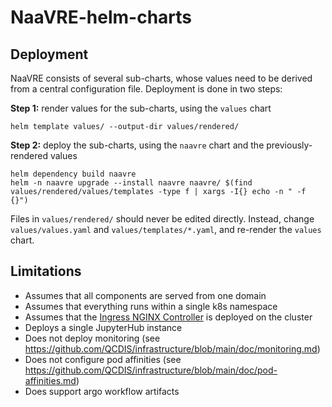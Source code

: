 # NaaVRE-helm-charts

## Deployment

NaaVRE consists of several sub-charts, whose values need to be derived from a central configuration file.
Deployment is done in two steps:

**Step 1:** render values for the sub-charts, using the `values` chart

```shell
helm template values/ --output-dir values/rendered/
```

**Step 2:** deploy the sub-charts, using the `naavre` chart and the previously-rendered values

```shell
helm dependency build naavre
helm -n naavre upgrade --install naavre naavre/ $(find values/rendered/values/templates -type f | xargs -I{} echo -n " -f {}")
```

Files in `values/rendered/` should never be edited directly. Instead, change `values/values.yaml` and `values/templates/*.yaml`, and re-render the `values` chart.


## Limitations

- Assumes that all components are served from one domain
- Assumes that everything runs within a single k8s namespace
- Assumes that the [Ingress NGINX Controller](https://kubernetes.github.io/ingress-nginx/) is deployed on the cluster
- Deploys a single JupyterHub instance
- Does not deploy monitoring (see https://github.com/QCDIS/infrastructure/blob/main/doc/monitoring.md)
- Does not configure pod affinities (see https://github.com/QCDIS/infrastructure/blob/main/doc/pod-affinities.md)
- Does support argo workflow artifacts
